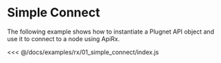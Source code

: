 # Simple Connect

The following example shows how to instantiate a Plugnet API object and use it to connect to a node using ApiRx.

<<< @/docs/examples/rx/01_simple_connect/index.js

